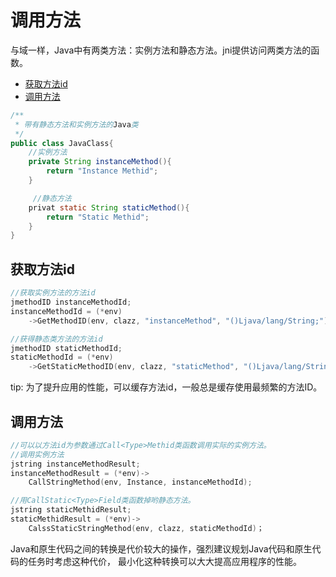 # 调用方法
与域一样，Java中有两类方法：实例方法和静态方法。jni提供访问两类方法的函数。

+ [获取方法id](#获取方法id)
+ [调用方法](#调用方法)

~~~ java
/**
 * 带有静态方法和实例方法的Java类
 */
public class JavaClass{
    //实例方法
    private String instanceMethod(){
        return "Instance Methid";
    }

     //静态方法
    privat static String staticMethod(){
        return "Static Methid";
    }
}
~~~

## 获取方法id
~~~ c
//获取实例方法的方法id
jmethodID instanceMethodId;
instanceMethodId = (*env)
    ->GetMethodID(env, clazz, "instanceMethod", "()Ljava/lang/String;");

//获得静态类方法的方法id
jmethodID staticMethodId;
staticMethodId = (*env)
    ->GetStaticMethodID(env, clazz, "staticMethod", "()Ljava/lang/String;");
~~~

tip: 为了提升应用的性能，可以缓存方法id，一般总是缓存使用最频繁的方法ID。

## 调用方法

~~~ c
//可以以方法id为参数通过Call<Type>Methid类函数调用实际的实例方法。
//调用实例方法
jstring instanceMethodResult;
instanceMethodResult = (*env)->
    CallStringMethod(env, Instance, instanceMethodId);

//用CallStatic<Type>Field类函数掉哟静态方法。
jstring staticMethidResult;
staticMethidResult = (*env)->
    CalssStaticStringMethod(env, clazz, staticMethodId)；
~~~

Java和原生代码之间的转换是代价较大的操作，强烈建议规划Java代码和原生代码的任务时考虑这种代价，
最小化这种转换可以大大提高应用程序的性能。